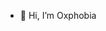 - 👋 Hi, I’m Oxphobia

<!---
Oxphobia/Oxphobia is a ✨ special ✨ repository because its `README.md` (this file) appears on your GitHub profile.
You can click the Preview link to take a look at your changes.
--->
